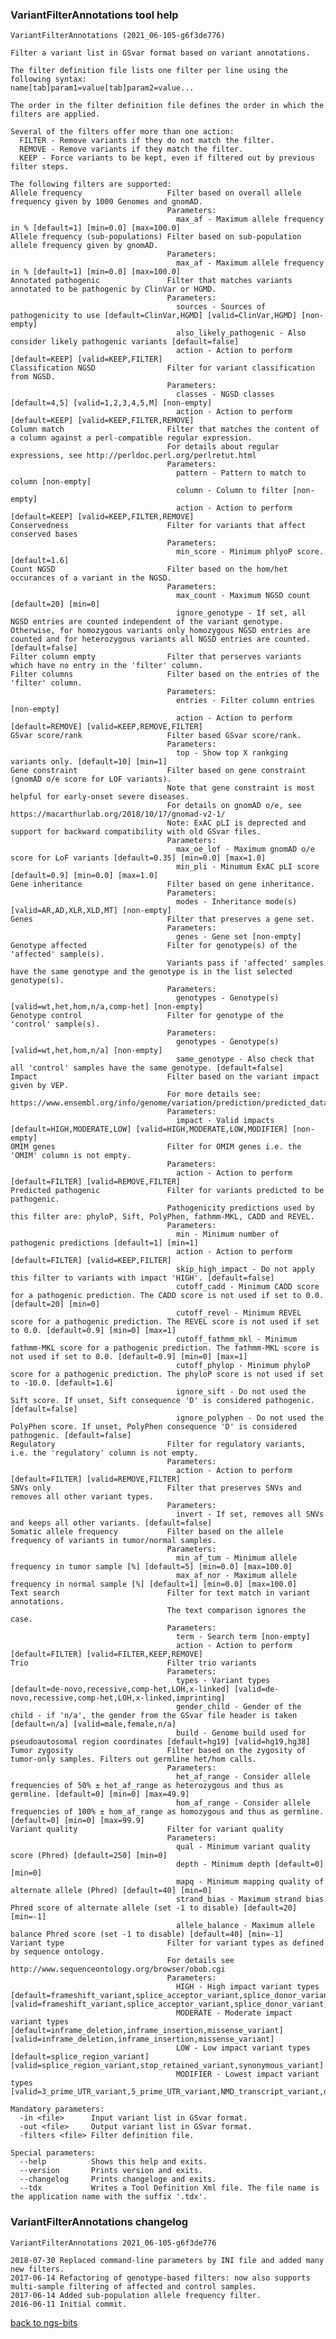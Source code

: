 ### VariantFilterAnnotations tool help
	VariantFilterAnnotations (2021_06-105-g6f3de776)
	
	Filter a variant list in GSvar format based on variant annotations.
	
	The filter definition file lists one filter per line using the following syntax:
	name[tab]param1=value[tab]param2=value...
	
	The order in the filter definition file defines the order in which the filters are applied.
	
	Several of the filters offer more than one action:
	  FILTER - Remove variants if they do not match the filter.
	  REMOVE - Remove variants if they match the filter.
	  KEEP - Force variants to be kept, even if filtered out by previous filter steps.
	
	The following filters are supported:
	Allele frequency                   Filter based on overall allele frequency given by 1000 Genomes and gnomAD.
	                                   Parameters:
	                                     max_af - Maximum allele frequency in % [default=1] [min=0.0] [max=100.0]
	Allele frequency (sub-populations) Filter based on sub-population allele frequency given by gnomAD.
	                                   Parameters:
	                                     max_af - Maximum allele frequency in % [default=1] [min=0.0] [max=100.0]
	Annotated pathogenic               Filter that matches variants annotated to be pathogenic by ClinVar or HGMD.
	                                   Parameters:
	                                     sources - Sources of pathogenicity to use [default=ClinVar,HGMD] [valid=ClinVar,HGMD] [non-empty]
	                                     also_likely_pathogenic - Also consider likely pathogenic variants [default=false]
	                                     action - Action to perform [default=KEEP] [valid=KEEP,FILTER]
	Classification NGSD                Filter for variant classification from NGSD.
	                                   Parameters:
	                                     classes - NGSD classes [default=4,5] [valid=1,2,3,4,5,M] [non-empty]
	                                     action - Action to perform [default=KEEP] [valid=KEEP,FILTER,REMOVE]
	Column match                       Filter that matches the content of a column against a perl-compatible regular expression.
	                                   For details about regular expressions, see http://perldoc.perl.org/perlretut.html
	                                   Parameters:
	                                     pattern - Pattern to match to column [non-empty]
	                                     column - Column to filter [non-empty]
	                                     action - Action to perform [default=KEEP] [valid=KEEP,FILTER,REMOVE]
	Conservedness                      Filter for variants that affect conserved bases
	                                   Parameters:
	                                     min_score - Minimum phlyoP score. [default=1.6]
	Count NGSD                         Filter based on the hom/het occurances of a variant in the NGSD.
	                                   Parameters:
	                                     max_count - Maximum NGSD count [default=20] [min=0]
	                                     ignore_genotype - If set, all NGSD entries are counted independent of the variant genotype. Otherwise, for homozygous variants only homozygous NGSD entries are counted and for heterozygous variants all NGSD entries are counted. [default=false]
	Filter column empty                Filter that perserves variants which have no entry in the 'filter' column.
	Filter columns                     Filter based on the entries of the 'filter' column.
	                                   Parameters:
	                                     entries - Filter column entries [non-empty]
	                                     action - Action to perform [default=REMOVE] [valid=KEEP,REMOVE,FILTER]
	GSvar score/rank                   Filter based GSvar score/rank.
	                                   Parameters:
	                                     top - Show top X rankging variants only. [default=10] [min=1]
	Gene constraint                    Filter based on gene constraint (gnomAD o/e score for LOF variants).
	                                   Note that gene constraint is most helpful for early-onset severe diseases.
	                                   For details on gnomAD o/e, see https://macarthurlab.org/2018/10/17/gnomad-v2-1/
	                                   Note: ExAC pLI is deprected and support for backward compatibility with old GSvar files.
	                                   Parameters:
	                                     max_oe_lof - Maximum gnomAD o/e score for LoF variants [default=0.35] [min=0.0] [max=1.0]
	                                     min_pli - Minumum ExAC pLI score [default=0.9] [min=0.0] [max=1.0]
	Gene inheritance                   Filter based on gene inheritance.
	                                   Parameters:
	                                     modes - Inheritance mode(s) [valid=AR,AD,XLR,XLD,MT] [non-empty]
	Genes                              Filter that preserves a gene set.
	                                   Parameters:
	                                     genes - Gene set [non-empty]
	Genotype affected                  Filter for genotype(s) of the 'affected' sample(s).
	                                   Variants pass if 'affected' samples have the same genotype and the genotype is in the list selected genotype(s).
	                                   Parameters:
	                                     genotypes - Genotype(s) [valid=wt,het,hom,n/a,comp-het] [non-empty]
	Genotype control                   Filter for genotype of the 'control' sample(s).
	                                   Parameters:
	                                     genotypes - Genotype(s) [valid=wt,het,hom,n/a] [non-empty]
	                                     same_genotype - Also check that all 'control' samples have the same genotype. [default=false]
	Impact                             Filter based on the variant impact given by VEP.
	                                   For more details see: https://www.ensembl.org/info/genome/variation/prediction/predicted_data.html
	                                   Parameters:
	                                     impact - Valid impacts [default=HIGH,MODERATE,LOW] [valid=HIGH,MODERATE,LOW,MODIFIER] [non-empty]
	OMIM genes                         Filter for OMIM genes i.e. the 'OMIM' column is not empty.
	                                   Parameters:
	                                     action - Action to perform [default=FILTER] [valid=REMOVE,FILTER]
	Predicted pathogenic               Filter for variants predicted to be pathogenic.
	                                   Pathogenicity predictions used by this filter are: phyloP, Sift, PolyPhen, fathmm-MKL, CADD and REVEL.
	                                   Parameters:
	                                     min - Minimum number of pathogenic predictions [default=1] [min=1]
	                                     action - Action to perform [default=FILTER] [valid=KEEP,FILTER]
	                                     skip_high_impact - Do not apply this filter to variants with impact 'HIGH'. [default=false]
	                                     cutoff_cadd - Minimum CADD score for a pathogenic prediction. The CADD score is not used if set to 0.0. [default=20] [min=0]
	                                     cutoff_revel - Minimum REVEL score for a pathogenic prediction. The REVEL score is not used if set to 0.0. [default=0.9] [min=0] [max=1]
	                                     cutoff_fathmm_mkl - Minimum fathmm-MKL score for a pathogenic prediction. The fathmm-MKL score is not used if set to 0.0. [default=0.9] [min=0] [max=1]
	                                     cutoff_phylop - Minimum phyloP score for a pathogenic prediction. The phyloP score is not used if set to -10.0. [default=1.6]
	                                     ignore_sift - Do not used the Sift score. If unset, Sift consequence 'D' is considered pathogenic. [default=false]
	                                     ignore_polyphen - Do not used the PolyPhen score. If unset, PolyPhen consequence 'D' is considered pathogenic. [default=false]
	Regulatory                         Filter for regulatory variants, i.e. the 'regulatory' column is not empty.
	                                   Parameters:
	                                     action - Action to perform [default=FILTER] [valid=REMOVE,FILTER]
	SNVs only                          Filter that preserves SNVs and removes all other variant types.
	                                   Parameters:
	                                     invert - If set, removes all SNVs and keeps all other variants. [default=false]
	Somatic allele frequency           Filter based on the allele frequency of variants in tumor/normal samples.
	                                   Parameters:
	                                     min_af_tum - Minimum allele frequency in tumor sample [%] [default=5] [min=0.0] [max=100.0]
	                                     max_af_nor - Maximum allele frequency in normal sample [%] [default=1] [min=0.0] [max=100.0]
	Text search                        Filter for text match in variant annotations.
	                                   The text comparison ignores the case.
	                                   Parameters:
	                                     term - Search term [non-empty]
	                                     action - Action to perform [default=FILTER] [valid=FILTER,KEEP,REMOVE]
	Trio                               Filter trio variants
	                                   Parameters:
	                                     types - Variant types [default=de-novo,recessive,comp-het,LOH,x-linked] [valid=de-novo,recessive,comp-het,LOH,x-linked,imprinting]
	                                     gender_child - Gender of the child - if 'n/a', the gender from the GSvar file header is taken [default=n/a] [valid=male,female,n/a]
	                                     build - Genome build used for pseudoautosomal region coordinates [default=hg19] [valid=hg19,hg38]
	Tumor zygosity                     Filter based on the zygosity of tumor-only samples. Filters out germline het/hom calls.
	                                   Parameters:
	                                     het_af_range - Consider allele frequencies of 50% ± het_af_range as heterozygous and thus as germline. [default=0] [min=0] [max=49.9]
	                                     hom_af_range - Consider allele frequencies of 100% ± hom_af_range as homozygous and thus as germline. [default=0] [min=0] [max=99.9]
	Variant quality                    Filter for variant quality
	                                   Parameters:
	                                     qual - Minimum variant quality score (Phred) [default=250] [min=0]
	                                     depth - Minimum depth [default=0] [min=0]
	                                     mapq - Minimum mapping quality of alternate allele (Phred) [default=40] [min=0]
	                                     strand_bias - Maximum strand bias Phred score of alternate allele (set -1 to disable) [default=20] [min=-1]
	                                     allele_balance - Maximum allele balance Phred score (set -1 to disable) [default=40] [min=-1]
	Variant type                       Filter for variant types as defined by sequence ontology.
	                                   For details see http://www.sequenceontology.org/browser/obob.cgi
	                                   Parameters:
	                                     HIGH - High impact variant types [default=frameshift_variant,splice_acceptor_variant,splice_donor_variant,start_lost,start_retained_variant,stop_gained,stop_lost] [valid=frameshift_variant,splice_acceptor_variant,splice_donor_variant,start_lost,start_retained_variant,stop_gained,stop_lost]
	                                     MODERATE - Moderate impact variant types [default=inframe_deletion,inframe_insertion,missense_variant] [valid=inframe_deletion,inframe_insertion,missense_variant]
	                                     LOW - Low impact variant types [default=splice_region_variant] [valid=splice_region_variant,stop_retained_variant,synonymous_variant]
	                                     MODIFIER - Lowest impact variant types [valid=3_prime_UTR_variant,5_prime_UTR_variant,NMD_transcript_variant,downstream_gene_variant,intergenic_variant,intron_variant,mature_miRNA_variant,non_coding_transcript_exon_variant,non_coding_transcript_variant,upstream_gene_variant]
	
	Mandatory parameters:
	  -in <file>      Input variant list in GSvar format.
	  -out <file>     Output variant list in GSvar format.
	  -filters <file> Filter definition file.
	
	Special parameters:
	  --help          Shows this help and exits.
	  --version       Prints version and exits.
	  --changelog     Prints changeloge and exits.
	  --tdx           Writes a Tool Definition Xml file. The file name is the application name with the suffix '.tdx'.
	
### VariantFilterAnnotations changelog
	VariantFilterAnnotations 2021_06-105-g6f3de776
	
	2018-07-30 Replaced command-line parameters by INI file and added many new filters.
	2017-06-14 Refactoring of genotype-based filters: now also supports multi-sample filtering of affected and control samples.
	2017-06-14 Added sub-population allele frequency filter.
	2016-06-11 Initial commit.
[back to ngs-bits](https://github.com/imgag/ngs-bits)